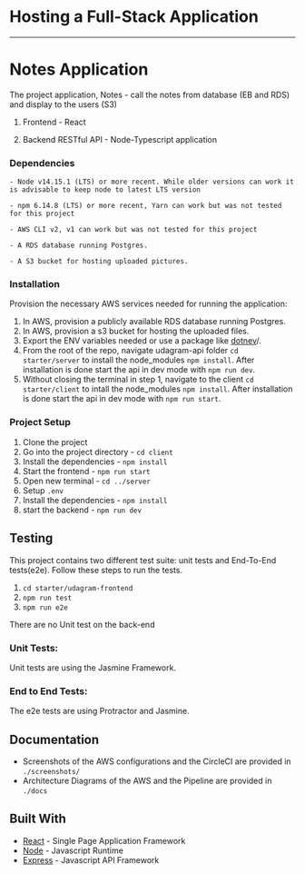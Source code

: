 # Hosting a Full-Stack Application


---



# Notes Application

The project application, Notes - call the notes from database (EB and RDS) and display to the users (S3)

1. Frontend - React 

2. Backend RESTful API - Node-Typescript application


### Dependencies

```
- Node v14.15.1 (LTS) or more recent. While older versions can work it is advisable to keep node to latest LTS version

- npm 6.14.8 (LTS) or more recent, Yarn can work but was not tested for this project

- AWS CLI v2, v1 can work but was not tested for this project

- A RDS database running Postgres.

- A S3 bucket for hosting uploaded pictures.

```

### Installation

Provision the necessary AWS services needed for running the application:

1. In AWS, provision a publicly available RDS database running Postgres. <Place holder for link to classroom article>
1. In AWS, provision a s3 bucket for hosting the uploaded files. <Place holder for tlink to classroom article>
1. Export the ENV variables needed or use a package like [dotnev](https://www.npmjs.com/package/dotenv)/.
1. From the root of the repo, navigate udagram-api folder `cd starter/server` to install the node_modules `npm install`. After installation is done start the api in dev mode with `npm run dev`.
1. Without closing the terminal in step 1, navigate to the client `cd starter/client` to intall the node_modules `npm install`. After installation is done start the api in dev mode with `npm run start`.


### Project Setup

1. Clone the project
2. Go into the project directory - `cd client`
3. Install the dependencies - `npm install`
4. Start the frontend - `npm run start`
5. Open new terminal - `cd ../server`
6. Setup `.env`
7. Install the dependencies - `npm install`
8. start the backend - `npm run dev`


## Testing

This project contains two different test suite: unit tests and End-To-End tests(e2e). Follow these steps to run the tests.

1. `cd starter/udagram-frontend`
1. `npm run test`
1. `npm run e2e`

There are no Unit test on the back-end

### Unit Tests:

Unit tests are using the Jasmine Framework.

### End to End Tests:

The e2e tests are using Protractor and Jasmine.
## Documentation

- Screenshots of the AWS configurations and the CircleCI are provided in `./screenshots/`
- Architecture Diagrams of the AWS and the Pipeline are provided in `./docs`

## Built With

- [React](https://reactjs.org/) - Single Page Application Framework
- [Node](https://nodejs.org) - Javascript Runtime
- [Express](https://expressjs.com/) - Javascript API Framework


